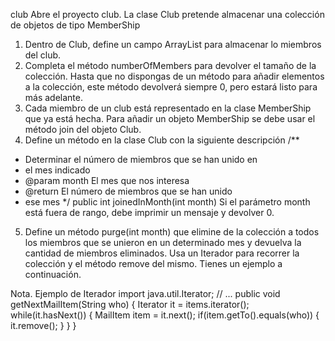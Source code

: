 club
Abre el proyecto club.
La clase Club pretende almacenar una colección de objetos de
tipo MemberShip
1. Dentro de Club, define un campo ArrayList para almacenar
lo miembros del club.
2. Completa el método numberOfMembers para devolver el tamaño
de la colección. Hasta que no dispongas de un método para
añadir elementos a la colección, este método devolverá
siempre 0, pero estará listo para más adelante.
3. Cada miembro de un club está representado en la clase
MemberShip que ya está hecha. Para añadir un objeto
MemberShip se debe usar el método join del objeto Club.
4. Define un método en la clase Club con la siguiente descripción
/**
* Determinar el número de miembros que se han unido en
* el mes indicado
* @param month El mes que nos interesa
* @return El número de miembros que se han unido
* ese mes
*/
public int joinedInMonth(int month)
Si el parámetro month está fuera de rango, debe imprimir un
mensaje y devolver 0.
5. Define un método purge(int month) que elimine de la colección
a todos los miembros que se unieron en un determinado mes
y devuelva la cantidad de miembros eliminados. Usa un
Iterador para recorrer la colección y el método remove del
mismo. Tienes un ejemplo a continuación.

Nota. Ejemplo de Iterador
import java.util.Iterator;
// ...
public void getNextMailItem(String who)
{
Iterator<MailItem> it = items.iterator();
while(it.hasNext()) {
MailItem item = it.next();
if(item.getTo().equals(who)) {
it.remove();
}
}
}